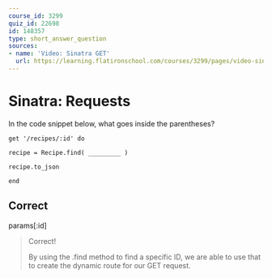 ```yaml
---
course_id: 3299
quiz_id: 22698
id: 148357
type: short_answer_question
sources:
- name: 'Video: Sinatra GET'
  url: https://learning.flatironschool.com/courses/3299/pages/video-sinatra-get?module_item_id=294225
---
```


# Sinatra: Requests

In the code snippet below, what goes inside the parentheses?

`get '/recipes/:id' do`

`recipe = Recipe.find( _________ )`

`recipe.to_json`

`end`

## Correct

params[:id]

> Correct!&nbsp;
> 
> By using the .find method to find a specific ID, we are able to use that to
> create the dynamic route for our GET request.
